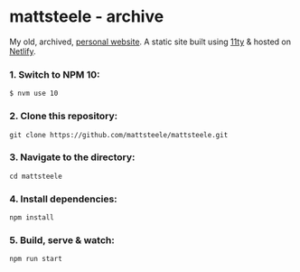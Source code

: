 # mattsteele - archive

My old, archived, [personal website](https://mattsteele.dev). A static site built using [11ty](https://github.com/11ty/eleventy) &amp; hosted on [Netlify](https://netlify.com/).

### 1. Switch to NPM 10:

`$ nvm use 10`

### 2. Clone this repository:

```
git clone https://github.com/mattsteele/mattsteele.git
```

### 3. Navigate to the directory:

```
cd mattsteele
```

### 4. Install dependencies:

```
npm install
```

### 5. Build, serve & watch:

```
npm run start
```

